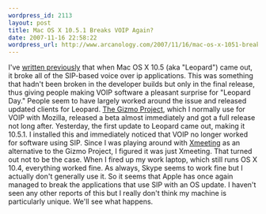 ```yaml
--- 
wordpress_id: 2113
layout: post
title: Mac OS X 10.5.1 Breaks VOIP Again?
date: 2007-11-16 22:58:22
wordpress_url: http://www.arcanology.com/2007/11/16/mac-os-x-1051-breaks-voip-again/
---
```

I've <a href="http://www.arcanology.com/2007/10/27/sip-based-voip-problems-in-leopard/">written previously</a> that when Mac OS X 10.5 (aka "Leopard") came out, it broke all of the SIP-based voice over ip applications. This was something that hadn't been broken in the developer builds but only in the final release, thus giving people making VOIP software a pleasant surprise for "Leopard Day." People seem to have largely worked around the issue and released updated clients for Leopard. <a href="http://www.gizmoproject.com/">The Gizmo Project</a>, which I normally use for VOIP with Mozilla, released a beta almost immediately and got a full release not long after. Yesterday, the first update to Leopard came out, making it 10.5.1. I installed this and immediately noticed that VOIP no longer worked for software using SIP. Since I was playing around with <a href="http://xmeeting.sourceforge.net/pages/xmeeting.php">Xmeeting</a> as an alternative to the Gizmo Project, I figured it was just Xmeeting. That turned out not to be the case. When I fired up my work laptop, which still runs OS X 10.4, everything worked fine. As always, Skype seems to work fine but I actually don't generally use it. So it seems that Apple has once again managed to break the applications that use SIP with an OS update. I haven't seen any other reports of this but I really don't think my machine is particularly unique. We'll see what happens.